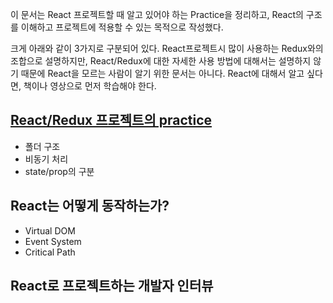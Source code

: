 이 문서는 React 프로젝트할 때 알고 있어야 하는 Practice을 정리하고, React의 구조를 이해하고 프로젝트에 적용할 수 있는 목적으로 작성했다.

크게 아래와 같이 3가지로 구분되어 있다.
React프로젝트시 많이 사용하는 Redux와의 조합으로 설명하지만, React/Redux에 대한 자세한 사용 방법에 대해서는 설명하지 않기 때문에 React을 모르는 사람이 알기 위한 문서는 아니다. React에 대해서 알고 싶다면, 책이나 영상으로 먼저 학습해야 한다.

## [React/Redux 프로젝트의 practice](guide/practice.md)
  - 폴더 구조
  - 비동기 처리
  - state/prop의 구분
## React는 어떻게 동작하는가?
  - Virtual DOM
  - Event System
  - Critical Path
## React로 프로젝트하는 개발자 인터뷰
